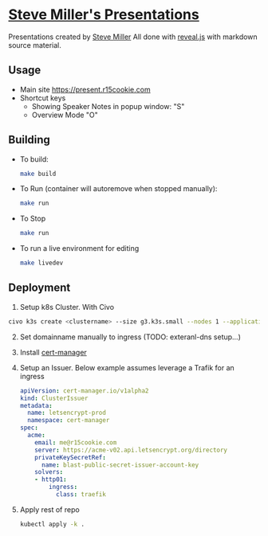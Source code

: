 # [Steve Miller's Presentations](https://present.r15cookie.com)

Presentations created by [Steve Miller](https://www.r15cookie.com/about/)  All done with [reveal.js](https://revealjs.com/) with markdown source material.

## Usage

- Main site <https://present.r15cookie.com>
- Shortcut keys
  - Showing Speaker Notes in popup window: "S"
  - Overview Mode "O"

## Building

- To build:

  ```sh
  make build
  ```

- To Run (container will autoremove when stopped manually):

  ```sh
  make run
  ```


- To Stop
  ```sh
  make run
  ```

- To run a live environment for editing

  ```sh
  make livedev
  ```

## Deployment

1. Setup k8s Cluster.  With Civo

```sh
civo k3s create <clustername> --size g3.k3s.small --nodes 1 --applications cert-manager
```

2. Set domainname manually to ingress (TODO: exteranl-dns setup...)
3. Install [cert-manager](https://github.com/jetstack/cert-manager)
4. Setup an Issuer.  Below example assumes leverage a Trafik for an ingress

    ```yaml
    apiVersion: cert-manager.io/v1alpha2
    kind: ClusterIssuer
    metadata:
      name: letsencrypt-prod
      namespace: cert-manager
    spec:
      acme:
        email: me@r15cookie.com
        server: https://acme-v02.api.letsencrypt.org/directory
        privateKeySecretRef:
          name: blast-public-secret-issuer-account-key
        solvers:
        - http01:
            ingress:
              class: traefik
      ```

5. Apply rest of repo

    ```sh
    kubectl apply -k .
    ```
